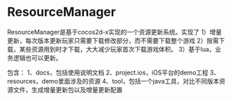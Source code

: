 ResourceManager
===============
ResourceManager是基于cocos2d-x实现的一个资源更新系统。实现了
 1）增量更新，每次版本更新玩家只需要下载修改部分，而不需要下载整个游戏
 2）按需下载，某些资源用到时才下载，大大减少玩家首次下载游戏体积。
 3）基于lua，业务逻辑也可以更新。

包含：
1、docs，包括使用说明文档
2、project.ios，iOS平台的demo工程
3、resources，demo里面涉及的资源
4、tool，包括一个java工具，对比不同版本资源文件，生成增量更新包以及增量更新配置
